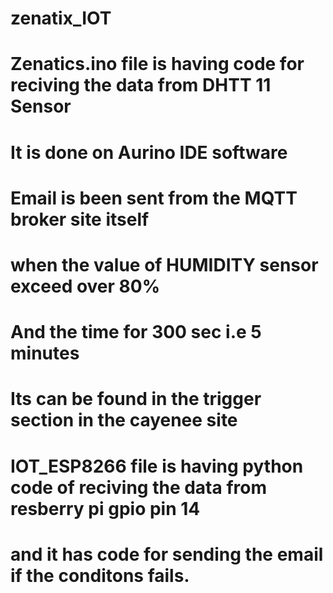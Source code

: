 # zenatix_IOT

# Zenatics.ino file is having code for reciving the data from DHTT 11 Sensor 

# It is done on Aurino IDE software 

# Email is been sent from the MQTT broker site itself
 
 # when the value of HUMIDITY sensor exceed over 80% 
 
 # And the time for 300 sec i.e 5 minutes
 
 # Its can be found in the trigger section in the cayenee site
 
 # IOT_ESP8266 file is having python code of reciving the data from resberry pi gpio pin 14
 
 # and it has code for sending the email if the conditons fails.
 
 
 
